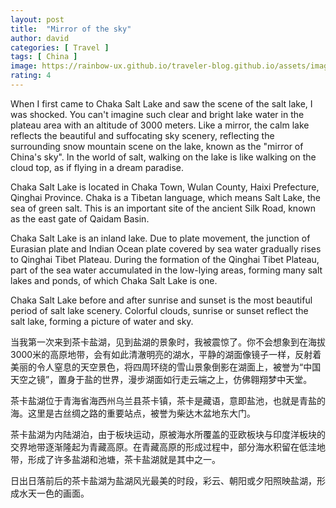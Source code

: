 ```yaml
---
layout: post
title:  "Mirror of the sky"
author: david
categories: [ Travel ]
tags: [ China ]
image: https://rainbow-ux.github.io/traveler-blog.github.io/assets/images/2019-10-02/2019-10-02-caka-salt-lake-cover.jpg
rating: 4
---
```

When I first came to Chaka Salt Lake and saw the scene of the salt lake, I was shocked. You can't imagine such clear and bright lake water in the plateau area with an altitude of 3000 meters. Like a mirror, the calm lake reflects the beautiful and suffocating sky scenery, reflecting the surrounding snow mountain scene on the lake, known as the "mirror of China's sky". In the world of salt, walking on the lake is like walking on the cloud top, as if flying in a dream paradise. 

Chaka Salt Lake is located in Chaka Town, Wulan County, Haixi Prefecture, Qinghai Province. Chaka is a Tibetan language, which means Salt Lake, the sea of green salt. This is an important site of the ancient Silk Road, known as the east gate of Qaidam Basin.

Chaka Salt Lake is an inland lake. Due to plate movement, the junction of Eurasian plate and Indian Ocean plate covered by sea water gradually rises to Qinghai Tibet Plateau. During the formation of the Qinghai Tibet Plateau, part of the sea water accumulated in the low-lying areas, forming many salt lakes and ponds, of which Chaka Salt Lake is one.            

Chaka Salt Lake before and after sunrise and sunset is the most beautiful period of salt lake scenery. Colorful clouds, sunrise or sunset reflect the salt lake, forming a picture of water and sky. 


当我第一次来到茶卡盐湖，见到盐湖的景象时，我被震惊了。你不会想象到在海拔3000米的高原地带，会有如此清澈明亮的湖水，平静的湖面像镜子一样，反射着美丽的令人窒息的天空景色，将四周环绕的雪山景象倒影在湖面上，被誉为“中国天空之镜”，置身于盐的世界，漫步湖面如行走云端之上，仿佛翱翔梦中天堂。

茶卡盐湖位于青海省海西州乌兰县茶卡镇，茶卡是藏语，意即盐池，也就是青盐的海。这里是古丝绸之路的重要站点，被誉为柴达木盆地东大门。

茶卡盐湖为内陆湖泊，由于板块运动，原被海水所覆盖的亚欧板块与印度洋板块的交界地带逐渐隆起为青藏高原。在青藏高原的形成过程中，部分海水积留在低洼地带，形成了许多盐湖和池塘，茶卡盐湖就是其中之一。

日出日落前后的茶卡盐湖为盐湖风光最美的时段，彩云、朝阳或夕阳照映盐湖，形成水天一色的画面。
